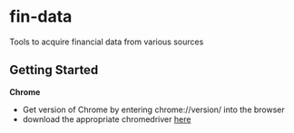 # fin-data
Tools to acquire financial data from various sources
## Getting Started
**Chrome**
- Get version of Chrome by entering chrome://version/ into the browser
- download the appropriate chromedriver [here](https://chromedriver.chromium.org/downloads)
